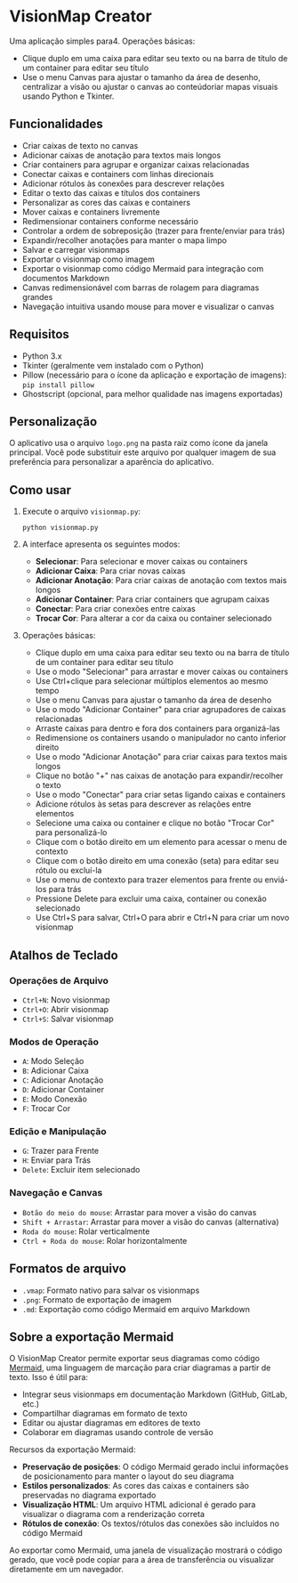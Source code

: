 # VisionMap Creator

Uma aplicação simples para4. Operações básicas:
   - Clique duplo em uma caixa para editar seu texto ou na barra de título de um container para editar seu título
   - Use o menu Canvas para ajustar o tamanho da área de desenho, centralizar a visão ou ajustar o canvas ao conteúdoriar mapas visuais usando Python e Tkinter.

## Funcionalidades

- Criar caixas de texto no canvas
- Adicionar caixas de anotação para textos mais longos
- Criar containers para agrupar e organizar caixas relacionadas
- Conectar caixas e containers com linhas direcionais
- Adicionar rótulos às conexões para descrever relações
- Editar o texto das caixas e títulos dos containers
- Personalizar as cores das caixas e containers
- Mover caixas e containers livremente
- Redimensionar containers conforme necessário
- Controlar a ordem de sobreposição (trazer para frente/enviar para trás)
- Expandir/recolher anotações para manter o mapa limpo
- Salvar e carregar visionmaps
- Exportar o visionmap como imagem
- Exportar o visionmap como código Mermaid para integração com documentos Markdown
- Canvas redimensionável com barras de rolagem para diagramas grandes
- Navegação intuitiva usando mouse para mover e visualizar o canvas

## Requisitos

- Python 3.x
- Tkinter (geralmente vem instalado com o Python)
- Pillow (necessário para o ícone da aplicação e exportação de imagens): `pip install pillow`
- Ghostscript (opcional, para melhor qualidade nas imagens exportadas)

## Personalização

O aplicativo usa o arquivo `logo.png` na pasta raiz como ícone da janela principal. Você pode substituir este arquivo por qualquer imagem de sua preferência para personalizar a aparência do aplicativo.

## Como usar

1. Execute o arquivo `visionmap.py`:
   ```
   python visionmap.py
   ```

2. A interface apresenta os seguintes modos:
   - **Selecionar**: Para selecionar e mover caixas ou containers
   - **Adicionar Caixa**: Para criar novas caixas
   - **Adicionar Anotação**: Para criar caixas de anotação com textos mais longos
   - **Adicionar Container**: Para criar containers que agrupam caixas
   - **Conectar**: Para criar conexões entre caixas
   - **Trocar Cor**: Para alterar a cor da caixa ou container selecionado

3. Operações básicas:
   - Clique duplo em uma caixa para editar seu texto ou na barra de título de um container para editar seu título
   - Use o modo "Selecionar" para arrastar e mover caixas ou containers
   - Use Ctrl+clique para selecionar múltiplos elementos ao mesmo tempo
   - Use o menu Canvas para ajustar o tamanho da área de desenho
   - Use o modo "Adicionar Container" para criar agrupadores de caixas relacionadas
   - Arraste caixas para dentro e fora dos containers para organizá-las
   - Redimensione os containers usando o manipulador no canto inferior direito
   - Use o modo "Adicionar Anotação" para criar caixas para textos mais longos
   - Clique no botão "+" nas caixas de anotação para expandir/recolher o texto
   - Use o modo "Conectar" para criar setas ligando caixas e containers
   - Adicione rótulos às setas para descrever as relações entre elementos
   - Selecione uma caixa ou container e clique no botão "Trocar Cor" para personalizá-lo
   - Clique com o botão direito em um elemento para acessar o menu de contexto
   - Clique com o botão direito em uma conexão (seta) para editar seu rótulo ou excluí-la
   - Use o menu de contexto para trazer elementos para frente ou enviá-los para trás
   - Pressione Delete para excluir uma caixa, container ou conexão selecionado
   - Use Ctrl+S para salvar, Ctrl+O para abrir e Ctrl+N para criar um novo visionmap

## Atalhos de Teclado

### Operações de Arquivo
- `Ctrl+N`: Novo visionmap
- `Ctrl+O`: Abrir visionmap
- `Ctrl+S`: Salvar visionmap

### Modos de Operação
- `A`: Modo Seleção
- `B`: Adicionar Caixa
- `C`: Adicionar Anotação
- `D`: Adicionar Container
- `E`: Modo Conexão
- `F`: Trocar Cor

### Edição e Manipulação
- `G`: Trazer para Frente
- `H`: Enviar para Trás
- `Delete`: Excluir item selecionado

### Navegação e Canvas
- `Botão do meio do mouse`: Arrastar para mover a visão do canvas
- `Shift + Arrastar`: Arrastar para mover a visão do canvas (alternativa)
- `Roda do mouse`: Rolar verticalmente
- `Ctrl + Roda do mouse`: Rolar horizontalmente

## Formatos de arquivo

- `.vmap`: Formato nativo para salvar os visionmaps
- `.png`: Formato de exportação de imagem
- `.md`: Exportação como código Mermaid em arquivo Markdown

## Sobre a exportação Mermaid

O VisionMap Creator permite exportar seus diagramas como código [Mermaid](https://mermaid-js.github.io/), uma linguagem de marcação para criar diagramas a partir de texto. Isso é útil para:

- Integrar seus visionmaps em documentação Markdown (GitHub, GitLab, etc.)
- Compartilhar diagramas em formato de texto
- Editar ou ajustar diagramas em editores de texto
- Colaborar em diagramas usando controle de versão

Recursos da exportação Mermaid:
- **Preservação de posições**: O código Mermaid gerado inclui informações de posicionamento para manter o layout do seu diagrama
- **Estilos personalizados**: As cores das caixas e containers são preservadas no diagrama exportado
- **Visualização HTML**: Um arquivo HTML adicional é gerado para visualizar o diagrama com a renderização correta
- **Rótulos de conexão**: Os textos/rótulos das conexões são incluídos no código Mermaid

Ao exportar como Mermaid, uma janela de visualização mostrará o código gerado, que você pode copiar para a área de transferência ou visualizar diretamente em um navegador.